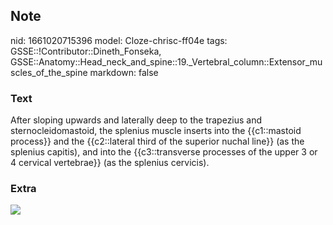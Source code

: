 ## Note
nid: 1661020715396
model: Cloze-chrisc-ff04e
tags: GSSE::!Contributor::Dineth_Fonseka, GSSE::Anatomy::Head_neck_and_spine::19._Vertebral_column::Extensor_muscles_of_the_spine
markdown: false

### Text
After sloping upwards and laterally deep to the trapezius and sternocleidomastoid,
the splenius muscle inserts into the {{c1::mastoid process}} and the {{c2::lateral
third of the superior nuchal line}} (as the splenius capitis), and into the {{c3::transverse
processes of the upper 3 or 4 cervical vertebrae}} (as the splenius cervicis).

### Extra
<img src="paste-20f0bf402fc8ea627c8f3697fa4d958afc9ca0a2.jpg">
